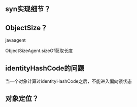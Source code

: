 ## syn实现细节？

## ObjectSize？

javaagent

ObjectSizeAgent.sizeOf获取长度

## identityHashCode的问题

当一个对象计算过identityHashCode之后，不能进入偏向锁状态

## 对象定位？

